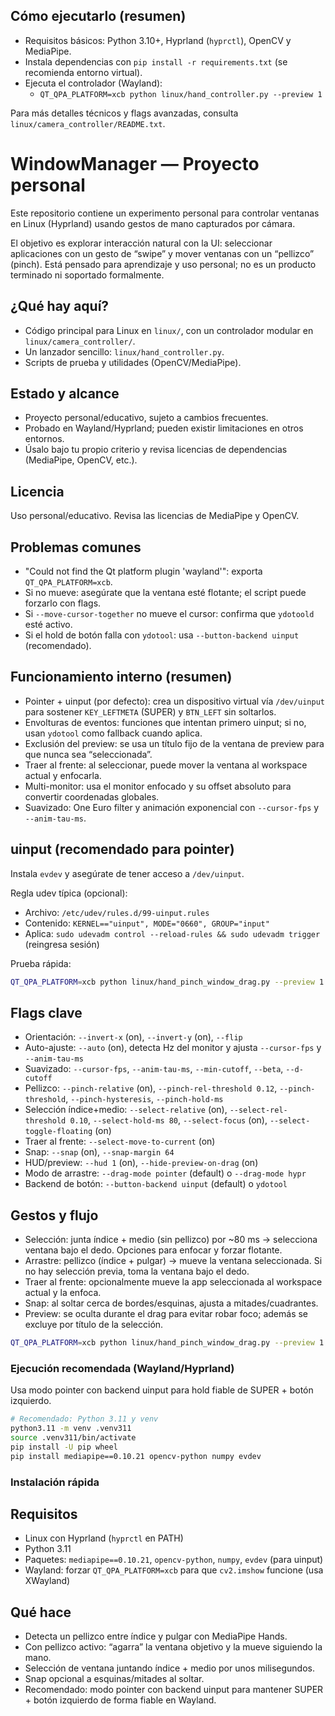 ## Cómo ejecutarlo (resumen)
- Requisitos básicos: Python 3.10+, Hyprland (`hyprctl`), OpenCV y MediaPipe.
- Instala dependencias con `pip install -r requirements.txt` (se recomienda entorno virtual).
- Ejecuta el controlador (Wayland):
  - `QT_QPA_PLATFORM=xcb python linux/hand_controller.py --preview 1`

Para más detalles técnicos y flags avanzadas, consulta `linux/camera_controller/README.txt`.

# WindowManager — Proyecto personal
Este repositorio contiene un experimento personal para controlar ventanas en Linux (Hyprland) usando gestos de mano capturados por cámara.

El objetivo es explorar interacción natural con la UI: seleccionar aplicaciones con un gesto de “swipe” y mover ventanas con un “pellizco” (pinch). Está pensado para aprendizaje y uso personal; no es un producto terminado ni soportado formalmente.

## ¿Qué hay aquí?
- Código principal para Linux en `linux/`, con un controlador modular en `linux/camera_controller/`.
- Un lanzador sencillo: `linux/hand_controller.py`.
- Scripts de prueba y utilidades (OpenCV/MediaPipe).

## Estado y alcance
- Proyecto personal/educativo, sujeto a cambios frecuentes.
- Probado en Wayland/Hyprland; pueden existir limitaciones en otros entornos.
- Úsalo bajo tu propio criterio y revisa licencias de dependencias (MediaPipe, OpenCV, etc.).

## Licencia

Uso personal/educativo. Revisa las licencias de MediaPipe y OpenCV.

## Problemas comunes

- "Could not find the Qt platform plugin 'wayland'": exporta `QT_QPA_PLATFORM=xcb`.
- Si no mueve: asegúrate que la ventana esté flotante; el script puede forzarlo con flags.
- Si `--move-cursor-together` no mueve el cursor: confirma que `ydotoold` esté activo.
- Si el hold de botón falla con `ydotool`: usa `--button-backend uinput` (recomendado).

## Funcionamiento interno (resumen)

- Pointer + uinput (por defecto): crea un dispositivo virtual vía `/dev/uinput` para sostener `KEY_LEFTMETA` (SUPER) y `BTN_LEFT` sin soltarlos.
- Envolturas de eventos: funciones que intentan primero uinput; si no, usan `ydotool` como fallback cuando aplica.
- Exclusión del preview: se usa un título fijo de la ventana de preview para que nunca sea “seleccionada”.
- Traer al frente: al seleccionar, puede mover la ventana al workspace actual y enfocarla.
- Multi-monitor: usa el monitor enfocado y su offset absoluto para convertir coordenadas globales.
- Suavizado: One Euro filter y animación exponencial con `--cursor-fps` y `--anim-tau-ms`.

## uinput (recomendado para pointer)

Instala `evdev` y asegúrate de tener acceso a `/dev/uinput`.

Regla udev típica (opcional):

- Archivo: `/etc/udev/rules.d/99-uinput.rules`
- Contenido: `KERNEL=="uinput", MODE="0660", GROUP="input"`
- Aplica: `sudo udevadm control --reload-rules && sudo udevadm trigger` (reingresa sesión)

Prueba rápida:

```bash
QT_QPA_PLATFORM=xcb python linux/hand_pinch_window_drag.py --preview 1 --debug --drag-mode pointer --button-backend uinput
```

## Flags clave

- Orientación: `--invert-x` (on), `--invert-y` (on), `--flip`
- Auto-ajuste: `--auto` (on), detecta Hz del monitor y ajusta `--cursor-fps` y `--anim-tau-ms`
- Suavizado: `--cursor-fps`, `--anim-tau-ms`, `--min-cutoff`, `--beta`, `--d-cutoff`
- Pellizco: `--pinch-relative` (on), `--pinch-rel-threshold 0.12`, `--pinch-threshold`, `--pinch-hysteresis`, `--pinch-hold-ms`
- Selección índice+medio: `--select-relative` (on), `--select-rel-threshold 0.10`, `--select-hold-ms 80`, `--select-focus` (on), `--select-toggle-floating` (on)
- Traer al frente: `--select-move-to-current` (on)
- Snap: `--snap` (on), `--snap-margin 64`
- HUD/preview: `--hud 1` (on), `--hide-preview-on-drag` (on)
- Modo de arrastre: `--drag-mode pointer` (default) o `--drag-mode hypr`
- Backend de botón: `--button-backend uinput` (default) o `ydotool`

## Gestos y flujo

- Selección: junta índice + medio (sin pellizco) por ~80 ms → selecciona ventana bajo el dedo. Opciones para enfocar y forzar flotante.
- Arrastre: pellizco (índice + pulgar) → mueve la ventana seleccionada. Si no hay selección previa, toma la ventana bajo el dedo.
- Traer al frente: opcionalmente mueve la app seleccionada al workspace actual y la enfoca.
- Snap: al soltar cerca de bordes/esquinas, ajusta a mitades/cuadrantes.
- Preview: se oculta durante el drag para evitar robar foco; además se excluye por título de la selección.

```bash
QT_QPA_PLATFORM=xcb python linux/hand_pinch_window_drag.py --preview 1 --debug --drag-mode pointer --button-backend uinput
```

### Ejecución recomendada (Wayland/Hyprland)

Usa modo pointer con backend uinput para hold fiable de SUPER + botón izquierdo.

```bash
# Recomendado: Python 3.11 y venv
python3.11 -m venv .venv311
source .venv311/bin/activate
pip install -U pip wheel
pip install mediapipe==0.10.21 opencv-python numpy evdev
```

### Instalación rápida

## Requisitos

- Linux con Hyprland (`hyprctl` en PATH)
- Python 3.11
- Paquetes: `mediapipe==0.10.21`, `opencv-python`, `numpy`, `evdev` (para uinput)
- Wayland: forzar `QT_QPA_PLATFORM=xcb` para que `cv2.imshow` funcione (usa XWayland)

## Qué hace

- Detecta un pellizco entre índice y pulgar con MediaPipe Hands.
- Con pellizco activo: “agarra” la ventana objetivo y la mueve siguiendo la mano.
- Selección de ventana juntando índice + medio por unos milisegundos.
- Snap opcional a esquinas/mitades al soltar.
- Recomendado: modo pointer con backend uinput para mantener SUPER + botón izquierdo de forma fiable en Wayland.